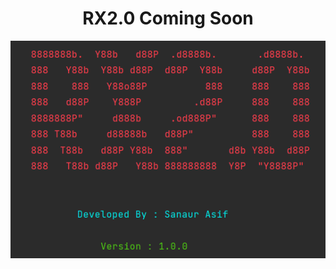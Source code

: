 <h1 align="center">RX2.0 Coming Soon</h1>

<img align="center" src="https://raw.githubusercontent.com/SanaurAsif/RX2.0/master/RX2.0.png" alt="RX2.0"></img>
